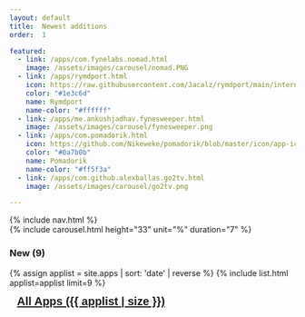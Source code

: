 ```yaml
---
layout: default
title:  Newest additions
order:  1

featured: 
  - link: /apps/com.fynelabs.nomad.html
    image: /assets/images/carousel/nomad.PNG
  - link: /apps/rymdport.html
    icon: https://raw.githubusercontent.com/Jacalz/rymdport/main/internal/assets/icons/icon-512.png
    color: "#1e3c6d"
    name: Rymdport
    name-color: "#ffffff"
  - link: /apps/me.ankushjadhav.fynesweeper.html
    image: /assets/images/carousel/fynesweeper.png
  - link: /apps/com.pomadorik.html
    icon: https://github.com/Nikeweke/pomadorik/blob/master/icon/app-icon.png?raw=true
    color: "#0a7b0b"
    name: Pomadorik
    name-color: "#ff5f3a"
  - link: /apps/com.github.alexballas.go2tv.html
    image: /assets/images/carousel/go2tv.png

---
```

<div> 
  {% include nav.html %}

  <div class="wf-section">
    <div class="fy_container">
      <div class="featured-card">
        {% include carousel.html height="33" unit="%" duration="7" %}
      </div>
    </div>
  </div>

  <div class="wf-section">
    <div class="fy_container">
      <h3>New (9)</h3>
    </div>
  </div>

  {% assign applist = site.apps | sort: 'date' | reverse %}
	{% include list.html applist=applist limit=9 %}  

  <div class="fy_container">
    <a href="/all.html" class="w-button" style="
    font-family: Poppins, sans-serif;
    font-size: 20px;
    font-weight: 600;
    border-radius: 8px;
    padding: 10pt;
    width: 100%;
    text-align: center;">All Apps ({{ applist | size }})</a>
  </div>
</div>
